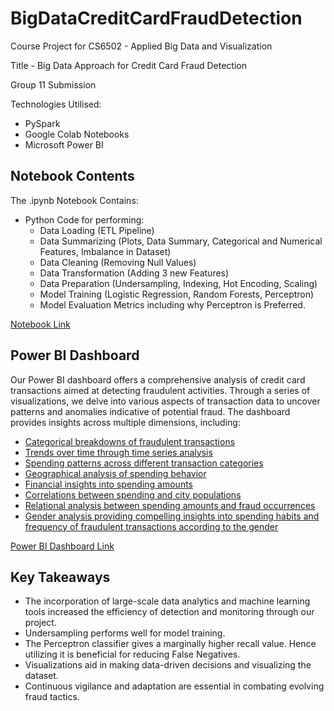 # BigDataCreditCardFraudDetection

Course Project for CS6502 - Applied Big Data and Visualization

Title - Big Data Approach for Credit Card Fraud Detection

Group 11 Submission

Technologies Utilised:
- PySpark
- Google Colab Notebooks
- Microsoft Power BI


## Notebook Contents

The .ipynb Notebook Contains:

- Python Code for performing:
  - Data Loading (ETL Pipeline)
  - Data Summarizing (Plots, Data Summary, Categorical and Numerical Features, Imbalance in Dataset)
  - Data Cleaning (Removing Null Values)
  - Data Transformation (Adding 3 new Features)
  - Data Preparation (Undersampling, Indexing, Hot Encoding, Scaling)
  - Model Training (Logistic Regression, Random Forests, Perceptron)
  - Model Evaluation Metrics including why Perceptron is Preferred. 

[Notebook Link](/Python_Notebook/Big_Data_Project.ipynb)

## Power BI Dashboard

Our Power BI dashboard offers a comprehensive analysis of credit card transactions aimed at detecting fraudulent activities. Through a series of visualizations, we delve into various aspects of transaction data to uncover patterns and anomalies indicative of potential fraud. The dashboard provides insights across multiple dimensions, including:

- [Categorical breakdowns of fraudulent transactions](/Power_BI_Visualizations_Dashboard/PowerBIDashboardReadme.md#category-fraud) 
- [Trends over time through time series analysis](/Power_BI_Visualizations_Dashboard/PowerBIDashboardReadme.md#time-series-analysis)
- [Spending patterns across different transaction categories](/Power_BI_Visualizations_Dashboard/PowerBIDashboardReadme.md#categorical-analysis)
- [Geographical analysis of spending behavior](/Power_BI_Visualizations_Dashboard/PowerBIDashboardReadme.md#geographical-analysis)
- [Financial insights into spending amounts](/Power_BI_Visualizations_Dashboard/PowerBIDashboardReadme.md#financial-analysis)
- [Correlations between spending and city populations](/Power_BI_Visualizations_Dashboard/PowerBIDashboardReadme.md#correlation-analysis)
- [Relational analysis between spending amounts and fraud occurrences](/Power_BI_Visualizations_Dashboard/PowerBIDashboardReadme.md#relational-analysis)
- [Gender analysis providing compelling insights into spending habits and frequency of fraudulent transactions according to the gender](/Power_BI_Visualizations_Dashboard/PowerBIDashboardReadme.md#gender-analysis)

[Power BI Dashboard Link](/Power_BI_Visualizations_Dashboard/PowerBIDashboardReadme.md)

## Key Takeaways

- The incorporation of large-scale data analytics and machine learning tools increased the efficiency of detection and monitoring through our project. 
- Undersampling performs well for model training. 
- The Perceptron classifier gives a marginally higher recall value. Hence utilizing it is beneficial for reducing False Negatives. 
- Visualizations aid in making data-driven decisions and visualizing the dataset. 
- Continuous vigilance and adaptation are essential in combating evolving fraud tactics. 
